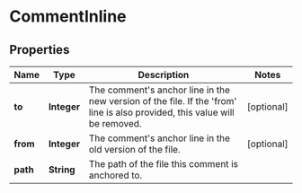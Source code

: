 # CommentInline

## Properties
Name | Type | Description | Notes
------------ | ------------- | ------------- | -------------
**to** | **Integer** | The comment&#x27;s anchor line in the new version of the file. If the &#x27;from&#x27; line is also provided, this value will be removed. |  [optional]
**from** | **Integer** | The comment&#x27;s anchor line in the old version of the file. |  [optional]
**path** | **String** | The path of the file this comment is anchored to. | 
